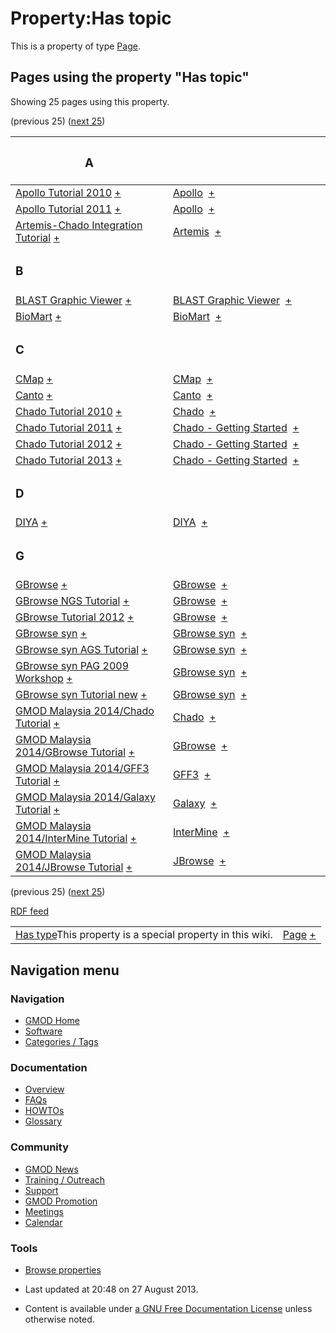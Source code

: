 



<span id="top"></span>




# <span dir="auto">Property:Has topic</span>









This is a property of type
[Page](Special%253ATypes/Page "Special%253ATypes/Page").

  
<span id="SMWResults"></span>



## Pages using the property "Has topic"

Showing 25 pages using this property.

(previous 25) ([next
25](http://gmod.org/mediawiki/index.php?title=Property%253AHas_topic&from=GMOD+Malaysia+2014%2FMAKER+Tutorial#SMWResults#SMWResults "Property:Has topic"))

<table style="width: 100%; ">
<colgroup>
<col style="width: 50%" />
<col style="width: 50%" />
</colgroup>
<thead>
<tr class="header">
<th class="smwpropname"><h3 id="a">A</h3></th>
<th></th>
</tr>
</thead>
<tbody>
<tr class="odd">
<td class="smwpropname"><a href="Apollo_Tutorial_2010"
title="Apollo Tutorial 2010">Apollo Tutorial 2010</a> <span
class="smwbrowse"><a href="Special%253ABrowse/Apollo-20Tutorial-202010"
title="Special%253ABrowse/Apollo-20Tutorial-202010">+</a></span></td>
<td class="smwprops"><a href="Apollo.1" title="Apollo">Apollo</a>  <span
class="smwsearch"><a href="Special%253ASearchByProperty/Has-20topic/Apollo"
title="Special%253ASearchByProperty/Has-20topic/Apollo">+</a></span></td>
</tr>
<tr class="even">
<td class="smwpropname"><a href="Apollo_Tutorial_2011"
title="Apollo Tutorial 2011">Apollo Tutorial 2011</a> <span
class="smwbrowse"><a href="Special%253ABrowse/Apollo-20Tutorial-202011"
title="Special%253ABrowse/Apollo-20Tutorial-202011">+</a></span></td>
<td class="smwprops"><a href="Apollo.1" title="Apollo">Apollo</a>  <span
class="smwsearch"><a href="Special%253ASearchByProperty/Has-20topic/Apollo"
title="Special%253ASearchByProperty/Has-20topic/Apollo">+</a></span></td>
</tr>
<tr class="odd">
<td class="smwpropname"><a href="Artemis-Chado_Integration_Tutorial"
title="Artemis-Chado Integration Tutorial">Artemis-Chado Integration
Tutorial</a> <span class="smwbrowse"><a
href="Special%253ABrowse/Artemis-2DChado-20Integration-20Tutorial"
title="Special%253ABrowse/Artemis-2DChado-20Integration-20Tutorial">+</a></span></td>
<td class="smwprops"><a href="Artemis"
title="Artemis">Artemis</a>  <span class="smwsearch"><a
href="Special%253ASearchByProperty/Has-20topic/Artemis"
title="Special%253ASearchByProperty/Has-20topic/Artemis">+</a></span></td>
</tr>
<tr class="even">
<td class="smwpropname"><h3 id="b">B</h3></td>
<td></td>
</tr>
<tr class="odd">
<td class="smwpropname"><a href="BLAST_Graphic_Viewer.1"
title="BLAST Graphic Viewer">BLAST Graphic Viewer</a> <span
class="smwbrowse"><a href="Special%253ABrowse/BLAST-20Graphic-20Viewer"
title="Special%253ABrowse/BLAST-20Graphic-20Viewer">+</a></span></td>
<td class="smwprops"><a href="BLAST_Graphic_Viewer.1"
title="BLAST Graphic Viewer">BLAST Graphic Viewer</a>  <span
class="smwsearch"><a
href="Special%253ASearchByProperty/Has-20topic/BLAST-20Graphic-20Viewer"
title="Special%253ASearchByProperty/Has-20topic/BLAST-20Graphic-20Viewer">+</a></span></td>
</tr>
<tr class="even">
<td class="smwpropname"><a href="BioMart"
title="BioMart">BioMart</a> <span class="smwbrowse"><a
href="Special%253ABrowse/BioMart"
title="Special%253ABrowse/BioMart">+</a></span></td>
<td class="smwprops"><a href="BioMart"
title="BioMart">BioMart</a>  <span class="smwsearch"><a
href="Special%253ASearchByProperty/Has-20topic/BioMart"
title="Special%253ASearchByProperty/Has-20topic/BioMart">+</a></span></td>
</tr>
<tr class="odd">
<td class="smwpropname"><h3 id="c">C</h3></td>
<td></td>
</tr>
<tr class="even">
<td class="smwpropname"><a href="CMap.1" title="CMap">CMap</a> <span
class="smwbrowse"><a href="Special%253ABrowse/CMap"
title="Special%253ABrowse/CMap">+</a></span></td>
<td class="smwprops"><a href="CMap.1" title="CMap">CMap</a>  <span
class="smwsearch"><a href="Special%253ASearchByProperty/Has-20topic/CMap"
title="Special%253ASearchByProperty/Has-20topic/CMap">+</a></span></td>
</tr>
<tr class="odd">
<td class="smwpropname"><a href="Canto" title="Canto">Canto</a> <span
class="smwbrowse"><a href="Special%253ABrowse/Canto"
title="Special%253ABrowse/Canto">+</a></span></td>
<td class="smwprops"><a href="Canto" title="Canto">Canto</a>  <span
class="smwsearch"><a href="Special%253ASearchByProperty/Has-20topic/Canto"
title="Special%253ASearchByProperty/Has-20topic/Canto">+</a></span></td>
</tr>
<tr class="even">
<td class="smwpropname"><a href="Chado_Tutorial_2010"
title="Chado Tutorial 2010">Chado Tutorial 2010</a> <span
class="smwbrowse"><a href="Special%253ABrowse/Chado-20Tutorial-202010"
title="Special%253ABrowse/Chado-20Tutorial-202010">+</a></span></td>
<td class="smwprops"><a href="Chado" class="mw-redirect"
title="Chado">Chado</a>  <span class="smwsearch"><a
href="Special%253ASearchByProperty/Has-20topic/Chado"
title="Special%253ASearchByProperty/Has-20topic/Chado">+</a></span></td>
</tr>
<tr class="odd">
<td class="smwpropname"><a href="Chado_Tutorial_2011"
title="Chado Tutorial 2011">Chado Tutorial 2011</a> <span
class="smwbrowse"><a href="Special%253ABrowse/Chado-20Tutorial-202011"
title="Special%253ABrowse/Chado-20Tutorial-202011">+</a></span></td>
<td class="smwprops"><a href="Chado_-_Getting_Started"
title="Chado - Getting Started">Chado - Getting Started</a>  <span
class="smwsearch"><a
href="Special%253ASearchByProperty/Has-20topic/Chado-20-2D-20Getting-20Started"
title="Special%253ASearchByProperty/Has-20topic/Chado-20-2D-20Getting-20Started">+</a></span></td>
</tr>
<tr class="even">
<td class="smwpropname"><a href="Chado_Tutorial_2012"
title="Chado Tutorial 2012">Chado Tutorial 2012</a> <span
class="smwbrowse"><a href="Special%253ABrowse/Chado-20Tutorial-202012"
title="Special%253ABrowse/Chado-20Tutorial-202012">+</a></span></td>
<td class="smwprops"><a href="Chado_-_Getting_Started"
title="Chado - Getting Started">Chado - Getting Started</a>  <span
class="smwsearch"><a
href="Special%253ASearchByProperty/Has-20topic/Chado-20-2D-20Getting-20Started"
title="Special%253ASearchByProperty/Has-20topic/Chado-20-2D-20Getting-20Started">+</a></span></td>
</tr>
<tr class="odd">
<td class="smwpropname"><a href="Chado_Tutorial_2013"
title="Chado Tutorial 2013">Chado Tutorial 2013</a> <span
class="smwbrowse"><a href="Special%253ABrowse/Chado-20Tutorial-202013"
title="Special%253ABrowse/Chado-20Tutorial-202013">+</a></span></td>
<td class="smwprops"><a href="Chado_-_Getting_Started"
title="Chado - Getting Started">Chado - Getting Started</a>  <span
class="smwsearch"><a
href="Special%253ASearchByProperty/Has-20topic/Chado-20-2D-20Getting-20Started"
title="Special%253ASearchByProperty/Has-20topic/Chado-20-2D-20Getting-20Started">+</a></span></td>
</tr>
<tr class="even">
<td class="smwpropname"><h3 id="d">D</h3></td>
<td></td>
</tr>
<tr class="odd">
<td class="smwpropname"><a href="DIYA" title="DIYA">DIYA</a> <span
class="smwbrowse"><a href="Special%253ABrowse/DIYA"
title="Special%253ABrowse/DIYA">+</a></span></td>
<td class="smwprops"><a href="DIYA" title="DIYA">DIYA</a>  <span
class="smwsearch"><a href="Special%253ASearchByProperty/Has-20topic/DIYA"
title="Special%253ASearchByProperty/Has-20topic/DIYA">+</a></span></td>
</tr>
<tr class="even">
<td class="smwpropname"><h3 id="g">G</h3></td>
<td></td>
</tr>
<tr class="odd">
<td class="smwpropname"><a href="GBrowse.1"
title="GBrowse">GBrowse</a> <span class="smwbrowse"><a
href="Special%253ABrowse/GBrowse"
title="Special%253ABrowse/GBrowse">+</a></span></td>
<td class="smwprops"><a href="GBrowse.1"
title="GBrowse">GBrowse</a>  <span class="smwsearch"><a
href="Special%253ASearchByProperty/Has-20topic/GBrowse"
title="Special%253ASearchByProperty/Has-20topic/GBrowse">+</a></span></td>
</tr>
<tr class="even">
<td class="smwpropname"><a href="GBrowse_NGS_Tutorial"
title="GBrowse NGS Tutorial">GBrowse NGS Tutorial</a> <span
class="smwbrowse"><a href="Special%253ABrowse/GBrowse-20NGS-20Tutorial"
title="Special%253ABrowse/GBrowse-20NGS-20Tutorial">+</a></span></td>
<td class="smwprops"><a href="GBrowse.1"
title="GBrowse">GBrowse</a>  <span class="smwsearch"><a
href="Special%253ASearchByProperty/Has-20topic/GBrowse"
title="Special%253ASearchByProperty/Has-20topic/GBrowse">+</a></span></td>
</tr>
<tr class="odd">
<td class="smwpropname"><a href="GBrowse_Tutorial_2012"
title="GBrowse Tutorial 2012">GBrowse Tutorial 2012</a> <span
class="smwbrowse"><a href="Special%253ABrowse/GBrowse-20Tutorial-202012"
title="Special%253ABrowse/GBrowse-20Tutorial-202012">+</a></span></td>
<td class="smwprops"><a href="GBrowse.1"
title="GBrowse">GBrowse</a>  <span class="smwsearch"><a
href="Special%253ASearchByProperty/Has-20topic/GBrowse"
title="Special%253ASearchByProperty/Has-20topic/GBrowse">+</a></span></td>
</tr>
<tr class="even">
<td class="smwpropname"><a href="GBrowse_syn.1"
title="GBrowse syn">GBrowse syn</a> <span class="smwbrowse"><a
href="Special%253ABrowse/GBrowse-20syn"
title="Special%253ABrowse/GBrowse-20syn">+</a></span></td>
<td class="smwprops"><a href="GBrowse_syn.1" title="GBrowse syn">GBrowse
syn</a>  <span class="smwsearch"><a
href="Special%253ASearchByProperty/Has-20topic/GBrowse-20syn"
title="Special%253ASearchByProperty/Has-20topic/GBrowse-20syn">+</a></span></td>
</tr>
<tr class="odd">
<td class="smwpropname"><a href="GBrowse_syn_AGS_Tutorial"
title="GBrowse syn AGS Tutorial">GBrowse syn AGS Tutorial</a> <span
class="smwbrowse"><a
href="Special%253ABrowse/GBrowse-20syn-20AGS-20Tutorial"
title="Special%253ABrowse/GBrowse-20syn-20AGS-20Tutorial">+</a></span></td>
<td class="smwprops"><a href="GBrowse_syn.1" title="GBrowse syn">GBrowse
syn</a>  <span class="smwsearch"><a
href="Special%253ASearchByProperty/Has-20topic/GBrowse-20syn"
title="Special%253ASearchByProperty/Has-20topic/GBrowse-20syn">+</a></span></td>
</tr>
<tr class="even">
<td class="smwpropname"><a href="GBrowse_syn_PAG_2009_Workshop"
title="GBrowse syn PAG 2009 Workshop">GBrowse syn PAG 2009
Workshop</a> <span class="smwbrowse"><a
href="Special%253ABrowse/GBrowse-20syn-20PAG-202009-20Workshop"
title="Special%253ABrowse/GBrowse-20syn-20PAG-202009-20Workshop">+</a></span></td>
<td class="smwprops"><a href="GBrowse_syn.1" title="GBrowse syn">GBrowse
syn</a>  <span class="smwsearch"><a
href="Special%253ASearchByProperty/Has-20topic/GBrowse-20syn"
title="Special%253ASearchByProperty/Has-20topic/GBrowse-20syn">+</a></span></td>
</tr>
<tr class="odd">
<td class="smwpropname"><a href="GBrowse_syn_Tutorial_new"
title="GBrowse syn Tutorial new">GBrowse syn Tutorial new</a> <span
class="smwbrowse"><a
href="Special%253ABrowse/GBrowse-20syn-20Tutorial-20new"
title="Special%253ABrowse/GBrowse-20syn-20Tutorial-20new">+</a></span></td>
<td class="smwprops"><a href="GBrowse_syn.1" title="GBrowse syn">GBrowse
syn</a>  <span class="smwsearch"><a
href="Special%253ASearchByProperty/Has-20topic/GBrowse-20syn"
title="Special%253ASearchByProperty/Has-20topic/GBrowse-20syn">+</a></span></td>
</tr>
<tr class="even">
<td class="smwpropname"><a href="GMOD_Malaysia_2014/Chado_Tutorial"
title="GMOD Malaysia 2014/Chado Tutorial">GMOD Malaysia 2014/Chado
Tutorial</a> <span class="smwbrowse"><a
href="Special%253ABrowse/GMOD-20Malaysia-202014-2FChado-20Tutorial"
title="Special%253ABrowse/GMOD-20Malaysia-202014-2FChado-20Tutorial">+</a></span></td>
<td class="smwprops"><a href="Chado" class="mw-redirect"
title="Chado">Chado</a>  <span class="smwsearch"><a
href="Special%253ASearchByProperty/Has-20topic/Chado"
title="Special%253ASearchByProperty/Has-20topic/Chado">+</a></span></td>
</tr>
<tr class="odd">
<td class="smwpropname"><a href="GMOD_Malaysia_2014/GBrowse_Tutorial"
title="GMOD Malaysia 2014/GBrowse Tutorial">GMOD Malaysia 2014/GBrowse
Tutorial</a> <span class="smwbrowse"><a
href="Special%253ABrowse/GMOD-20Malaysia-202014-2FGBrowse-20Tutorial"
title="Special%253ABrowse/GMOD-20Malaysia-202014-2FGBrowse-20Tutorial">+</a></span></td>
<td class="smwprops"><a href="GBrowse.1"
title="GBrowse">GBrowse</a>  <span class="smwsearch"><a
href="Special%253ASearchByProperty/Has-20topic/GBrowse"
title="Special%253ASearchByProperty/Has-20topic/GBrowse">+</a></span></td>
</tr>
<tr class="even">
<td class="smwpropname"><a href="GMOD_Malaysia_2014/GFF3_Tutorial"
title="GMOD Malaysia 2014/GFF3 Tutorial">GMOD Malaysia 2014/GFF3
Tutorial</a> <span class="smwbrowse"><a
href="Special%253ABrowse/GMOD-20Malaysia-202014-2FGFF3-20Tutorial"
title="Special%253ABrowse/GMOD-20Malaysia-202014-2FGFF3-20Tutorial">+</a></span></td>
<td class="smwprops"><a href="GFF3" title="GFF3">GFF3</a>  <span
class="smwsearch"><a href="Special%253ASearchByProperty/Has-20topic/GFF3"
title="Special%253ASearchByProperty/Has-20topic/GFF3">+</a></span></td>
</tr>
<tr class="odd">
<td class="smwpropname"><a href="GMOD_Malaysia_2014/Galaxy_Tutorial"
title="GMOD Malaysia 2014/Galaxy Tutorial">GMOD Malaysia 2014/Galaxy
Tutorial</a> <span class="smwbrowse"><a
href="Special%253ABrowse/GMOD-20Malaysia-202014-2FGalaxy-20Tutorial"
title="Special%253ABrowse/GMOD-20Malaysia-202014-2FGalaxy-20Tutorial">+</a></span></td>
<td class="smwprops"><a href="Galaxy.1" title="Galaxy">Galaxy</a>  <span
class="smwsearch"><a href="Special%253ASearchByProperty/Has-20topic/Galaxy"
title="Special%253ASearchByProperty/Has-20topic/Galaxy">+</a></span></td>
</tr>
<tr class="even">
<td class="smwpropname"><a href="GMOD_Malaysia_2014/InterMine_Tutorial"
title="GMOD Malaysia 2014/InterMine Tutorial">GMOD Malaysia
2014/InterMine Tutorial</a> <span class="smwbrowse"><a
href="Special%253ABrowse/GMOD-20Malaysia-202014-2FInterMine-20Tutorial"
title="Special%253ABrowse/GMOD-20Malaysia-202014-2FInterMine-20Tutorial">+</a></span></td>
<td class="smwprops"><a href="InterMine"
title="InterMine">InterMine</a>  <span class="smwsearch"><a
href="Special%253ASearchByProperty/Has-20topic/InterMine"
title="Special%253ASearchByProperty/Has-20topic/InterMine">+</a></span></td>
</tr>
<tr class="odd">
<td class="smwpropname"><a href="GMOD_Malaysia_2014/JBrowse_Tutorial"
title="GMOD Malaysia 2014/JBrowse Tutorial">GMOD Malaysia 2014/JBrowse
Tutorial</a> <span class="smwbrowse"><a
href="Special%253ABrowse/GMOD-20Malaysia-202014-2FJBrowse-20Tutorial"
title="Special%253ABrowse/GMOD-20Malaysia-202014-2FJBrowse-20Tutorial">+</a></span></td>
<td class="smwprops"><a href="JBrowse.1"
title="JBrowse">JBrowse</a>  <span class="smwsearch"><a
href="Special%253ASearchByProperty/Has-20topic/JBrowse"
title="Special%253ASearchByProperty/Has-20topic/JBrowse">+</a></span></td>
</tr>
</tbody>
</table>

(previous 25) ([next
25](http://gmod.org/mediawiki/index.php?title=Property%253AHas_topic&from=GMOD+Malaysia+2014%2FMAKER+Tutorial#SMWResults#SMWResults "Property:Has topic"))




</span><span class="smwrdflink"><span class="rdflink">[RDF
feed](http://gmod.org/wiki/Special:ExportRDF/Property%253AHas_topic "Special:ExportRDF/Property:Has topic")</span></span>

|  |  |
|----|----|
| <span class="smw-highlighter" data-type="1" state="inline" data-title="Property"><span class="smwbuiltin">[Has type](Property%253AHas_type "Property:Has type")</span><span class="smwttcontent">This property is a special property in this wiki.</span></span> | [Page](Special%253ATypes/Page "Special%253ATypes/Page") <span class="smwsearch">[+](Special%253ASearchByProperty/Has-20type/Page "Special%253ASearchByProperty/Has-20type/Page")</span> |






## Navigation menu









### Navigation



- <span id="n-GMOD-Home">[GMOD Home](Main_Page)</span>
- <span id="n-Software">[Software](GMOD_Components)</span>
- <span id="n-Categories-.2F-Tags">[Categories /
  Tags](Categories)</span>




### Documentation



- <span id="n-Overview">[Overview](Overview)</span>
- <span id="n-FAQs">[FAQs](Category%253AFAQ)</span>
- <span id="n-HOWTOs">[HOWTOs](Category%253AHOWTO)</span>
- <span id="n-Glossary">[Glossary](Glossary)</span>




### Community



- <span id="n-GMOD-News">[GMOD News](GMOD_News)</span>
- <span id="n-Training-.2F-Outreach">[Training /
  Outreach](Training_and_Outreach)</span>
- <span id="n-Support">[Support](Support)</span>
- <span id="n-GMOD-Promotion">[GMOD Promotion](GMOD_Promotion)</span>
- <span id="n-Meetings">[Meetings](Meetings)</span>
- <span id="n-Calendar">[Calendar](Calendar)</span>




### Tools

- <span id="t-smwbrowselink"><a href="Special%253ABrowse/Property%253AHas_topic" rel="smw-browse">Browse
  properties</a></span>



- <span id="footer-info-lastmod">Last updated at 20:48 on 27 August
  2013.</span>
<!-- - <span id="footer-info-viewcount">18,081 page views.</span> -->
- <span id="footer-info-copyright">Content is available under
  <a href="http://www.gnu.org/licenses/fdl-1.3.html" class="external"
  rel="nofollow">a GNU Free Documentation License</a> unless otherwise
  noted.</span>

<!-- -->



<!-- -->




